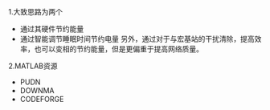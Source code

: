 1.大致思路为两个
- 通过其硬件节约能量
- 通过智能调节睡眠时间节约电量
另外，通过对于与宏基站的干扰清除，提高效率，也可以变相的节约能量，但是更偏重于提高网络质量。

2.MATLAB资源
- PUDN
- DOWNMA
- CODEFORGE

